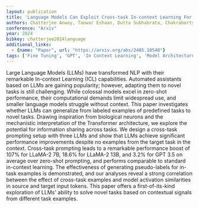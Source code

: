 ```yaml
---
layout: publication
title: 'Language Models Can Exploit Cross-task In-context Learning For Data-scarce Novel Tasks'
authors: Chatterjee Anwoy, Tanwar Eshaan, Dutta Subhabrata, Chakraborty Tanmoy
conference: "Arxiv"
year: 2024
bibkey: chatterjee2024language
additional_links:
  - {name: "Paper", url: "https://arxiv.org/abs/2405.10548"}
tags: ['Fine Tuning', 'GPT', 'In Context Learning', 'Model Architecture', 'Pretraining Methods', 'Prompting', 'RAG', 'Transformer']
---
```

Large Language Models (LLMs) have transformed NLP with their remarkable In-context Learning (ICL) capabilities. Automated assistants based on LLMs are gaining popularity; however, adapting them to novel tasks is still challenging. While colossal models excel in zero-shot performance, their computational demands limit widespread use, and smaller language models struggle without context. This paper investigates whether LLMs can generalize from labeled examples of predefined tasks to novel tasks. Drawing inspiration from biological neurons and the mechanistic interpretation of the Transformer architecture, we explore the potential for information sharing across tasks. We design a cross-task prompting setup with three LLMs and show that LLMs achieve significant performance improvements despite no examples from the target task in the context. Cross-task prompting leads to a remarkable performance boost of 107&#37; for LLaMA-2 7B, 18.6&#37; for LLaMA-2 13B, and 3.2&#37; for GPT 3.5 on average over zero-shot prompting, and performs comparable to standard in-context learning. The effectiveness of generating pseudo-labels for in-task examples is demonstrated, and our analyses reveal a strong correlation between the effect of cross-task examples and model activation similarities in source and target input tokens. This paper offers a first-of-its-kind exploration of LLMs' ability to solve novel tasks based on contextual signals from different task examples.

